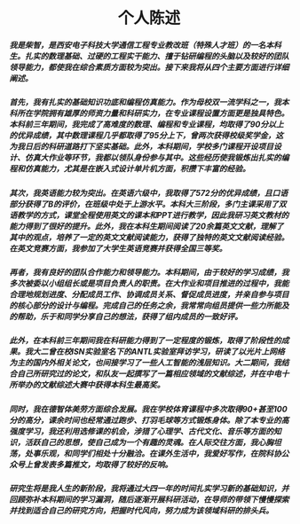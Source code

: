 # <center> 个人陈述 </center>
#####  	我是柴智，是西安电子科技大学通信工程专业教改班（特殊人才班）的一名本科生。扎实的数理基础、过硬的工程实干能力、擅于钻研编程的头脑以及较好的团队领导能力，都使我在综合素质方面较为突出。接下来我将从四个主要方面进行详细阐述。

#####  	首先，我有扎实的基础知识功底和编程仿真能力。作为母校双一流学科之一，我本科所在学院拥有雄厚的师资力量和科研实力，在专业课程设置方面更是独具特色。本科前三年期间，我完成了高难度的数理、编程和专业课程，均取得了90分以上的优异成绩，其中数理课程几乎都取得了95分上下，曾两次获得校级奖学金，这为我日后的科研道路打下坚实基础。此外，本科期间，学校多门课程开设项目设计、仿真大作业等环节，我都以领队身份参与其中。这些经历使我锻炼出扎实的编程和仿真能力，尤其是在嵌入式设计单片机方面，积攒下丰富的经验。

#####  	其次，我英语能力较为突出。在英语六级中，我取得了572分的优异成绩，且口语部分获得了B的评价，在班级中处于上游水平。本科大三阶段，多门主课采用了双语教学的方式，课堂全程使用英文的课本和PPT进行教学，因此我研习英文教材的能力得到了很好的提升。此外，我在本科生期间阅读了20余篇英文文献，理解了其中的观点，培养了一定的英文文献阅读能力，获得了独特的英文文献阅读经验。在英文竞赛方面，我参加了大学生英语竞赛并获得全国三等奖。

#####  	再者，我有良好的团队合作能力和领导能力。本科期间，由于较好的学习成绩，我多次被委以小组组长或是项目负责人的职责。在大作业和项目推进的过程中，我能合理地规划进度、分配成员工作、协调成员关系、督促成员进度，并亲自参与项目的核心部分的设计与编程。完成自己的任务之余，我常常向组员提供一些力所能及的帮助，乐于和同学分享自己的想法，获得了组内成员的一致好评。

#####  	此外，在本科前三年期间我在科研能力得到了一定程度的锻炼，取得了阶段性的成果。我大二曾在校ISN实验室名下的ANTL实验室拜访学习，研读了以光片上网络为主的国内外相关论文，也间接学习了一些人工智能的浅层知识。大二期间，我结合自己所研究过的论文，和队友一起撰写了一篇相应领域的文献综述，并在中电十所举办的文献综述大赛中获得本科生最高奖。

#####  	同时，我在德智体美劳方面综合发展。我在学校体育课程中多次取得90+甚至100分的高分，课余时间也经常通过跑步、打羽毛球等方式锻炼身体。除了本专业的高强度学习，我还利用选修课的机会，涉猎了心理学、古代文化、音乐等方面的知识，活跃自己的思想，使自己成为一个有趣的灵魂。在人际交往方面，我心胸坦荡，处事乐观，和同学们相处十分融洽。在课外生活中，我爱好写作，在院科协公众号上曾发表多篇推文，均取得了较好的反响。

#####  	研究生将是我人生的新阶段，我将通过大四一年的时间扎实学习新的基础知识，并回顾弥补本科期间的学习漏洞，随后逐渐开展科研活动，在导师的带领下慢慢探索并找到适合自己的研究方向，把握时代风向，努力成为该领域科研的排头兵。

   

   